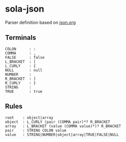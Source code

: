 # sola-json
Parser definition based on [json.org](https://www.json.org/json-en.html)

## Terminals
```
COLON      : :
COMMA      : ,
FALSE      : false
L_BRACKET  : [
L_CURLY    : {
NULL       : null
NUMBER     :
R_BRACKET  : ]
R_CURLY    : }
STRING     :
TRUE       : true
```

## Rules
```
root    : object|array
object  : L_CURLY (pair (COMMA pair)*? R_BRACKET
array   : L_BRACKET (value (COMMA value)*)? R_BRACKET
pair    : STRING COLON value
value   : STRING|NUMBER|object|array|TRUE|FALSE|NULL
```
